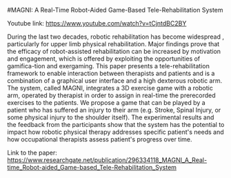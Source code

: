 #MAGNI: A Real-Time Robot-Aided Game-Based Tele-Rehabilitation System

Youtube link: https://www.youtube.com/watch?v=tCjntdBC2BY

During the last two decades, robotic rehabilitation has become widespread , particularly for upper limb physical rehabilitation. Major findings prove that the efficacy of robot-assisted rehabilitation can be increased by motivation and engagement, which is offered by exploiting the opportunities of gamifica-tion and exergaming. This paper presents a tele-rehabilitation framework to enable interaction between therapists and patients and is a combination of a graphical user interface and a high dexterous robotic arm. The system, called MAGNI, integrates a 3D exercise game with a robotic arm, operated by therapist in order to assign in real-time the prerecorded exercises to the patients. We propose a game that can be played by a patient who has suffered an injury to their arm (e.g. Stroke, Spinal Injury, or some physical injury to the shoulder itself). The experimental results and the feedback from the participants show that the system has the potential to impact how robotic physical therapy addresses specific patient's needs and how occupational therapists assess patient's progress over time.

Link to the paper:
https://www.researchgate.net/publication/296334118_MAGNI_A_Real-time_Robot-aided_Game-based_Tele-Rehabilitation_System
